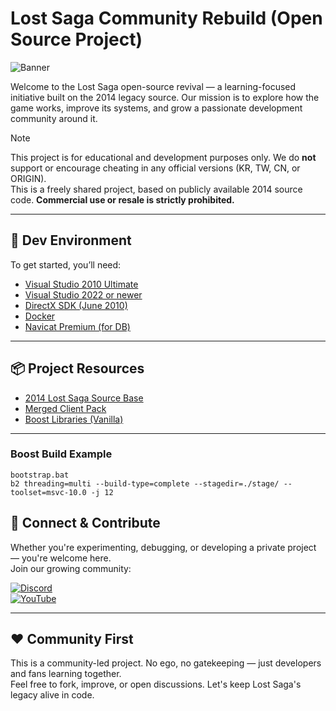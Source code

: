 # Lost Saga Community Rebuild (Open Source Project)

![Banner](https://wallpapercave.com/wp/wp1899234.jpg)

Welcome to the Lost Saga open-source revival — a learning-focused initiative built on the 2014 legacy source. Our mission is to explore how the game works, improve its systems, and grow a passionate development community around it.

> [!NOTE] 
> This project is for educational and development purposes only. We do **not** support or encourage cheating in any official versions (KR, TW, CN, or ORIGIN).  
> This is a freely shared project, based on publicly available 2014 source code. **Commercial use or resale is strictly prohibited.**

---

## 🔧 Dev Environment

To get started, you’ll need:

- [Visual Studio 2010 Ultimate](https://my.visualstudio.com/Downloads?q=visual%20studio%202010%20Ultimate)
- [Visual Studio 2022 or newer](https://visualstudio.microsoft.com/vs/)
- [DirectX SDK (June 2010)](https://www.microsoft.com/en-us/download/details.aspx?id=6812)
- [Docker](https://www.docker.com/)
- [Navicat Premium (for DB)](https://discord.com/channels/1087610713821958184/1102622792534470747/1102623066229592176)

---

## 📦 Project Resources

- [2014 Lost Saga Source Base](https://drive.google.com/file/d/1kUgJKnl6CeoCsSUpEkD7qIMF7aix7dbR/view)
- [Merged Client Pack](https://drive.google.com/file/d/1XW8TpDMp8FkK3fcG0Zh5zr5izTbbWX-j/view)
- [Boost Libraries (Vanilla)](https://www.boost.org/users/history/version_1_50_0.html)

---

### Boost Build Example

```
bootstrap.bat
b2 threading=multi --build-type=complete --stagedir=./stage/ --toolset=msvc-10.0 -j 12
```

## 🤝 Connect & Contribute

Whether you're experimenting, debugging, or developing a private project — you're welcome here.  
Join our growing community:

[![Discord](https://img.shields.io/badge/Join-Discord-5865F2?logo=discord&style=flat-square)](https://discord.gg/b5MeZxYEZf)  
[![YouTube](https://img.shields.io/badge/Watch-YouTube-FF0000?logo=youtube&style=flat-square)](https://www.youtube.com/@lsfdyt)

---

## ❤️ Community First

This is a community-led project. No ego, no gatekeeping — just developers and fans learning together.  
Feel free to fork, improve, or open discussions. Let's keep Lost Saga's legacy alive in code.
